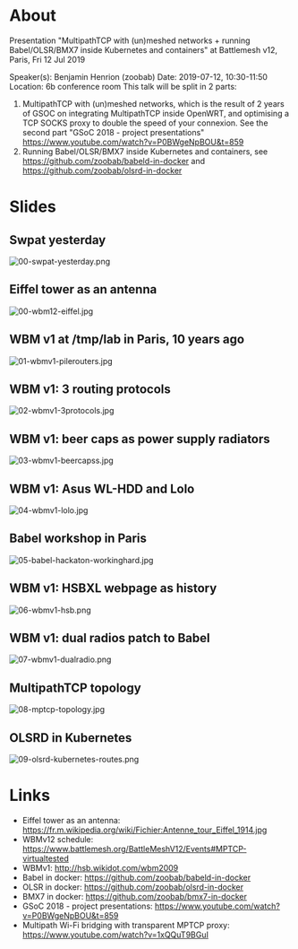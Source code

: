 About
=====

Presentation "MultipathTCP with (un)meshed networks + running Babel/OLSR/BMX7 inside Kubernetes and containers" at Battlemesh v12, Paris, Fri 12 Jul 2019

Speaker(s): Benjamin Henrion (zoobab)
Date: 2019-07-12, 10:30-11:50
Location: 6b conference room
This talk will be split in 2 parts:
1. MultipathTCP with (un)meshed networks, which is the result of 2 years of GSOC on integrating MultipathTCP inside OpenWRT, and optimising a TCP SOCKS proxy to double the speed of your connexion. See the second part "GSoC 2018 - project presentations" https://www.youtube.com/watch?v=P0BWgeNpBOU&t=859
2. Running Babel/OLSR/BMX7 inside Kubernetes and containers, see https://github.com/zoobab/babeld-in-docker and https://github.com/zoobab/olsrd-in-docker

Slides
======

## Swpat yesterday
![00-swpat-yesterday.png](00-swpat-yesterday.png)
## Eiffel tower as an antenna
![00-wbm12-eiffel.jpg](00-wbm12-eiffel.jpg)
## WBM v1 at /tmp/lab in Paris, 10 years ago
![01-wbmv1-pilerouters.jpg](01-wbmv1-pilerouters.jpg)
## WBM v1: 3 routing protocols
![02-wbmv1-3protocols.jpg](02-wbmv1-3protocols.jpg)
## WBM v1: beer caps as power supply radiators 
![03-wbmv1-beercapss.jpg](03-wbmv1-beercapss.jpg)
## WBM v1: Asus WL-HDD and Lolo 
![04-wbmv1-lolo.jpg](04-wbmv1-lolo.jpg)
## Babel workshop in Paris
![05-babel-hackaton-workinghard.jpg](05-babel-hackaton-workinghard.jpg)
## WBM v1: HSBXL webpage as history
![06-wbmv1-hsb.png](06-wbmv1-hsb.png)
## WBM v1: dual radios patch to Babel
![07-wbmv1-dualradio.png](07-wbmv1-dualradio.png)
## MultipathTCP topology
![08-mptcp-topology.jpg](08-mptcp-topology.jpg)
## OLSRD in Kubernetes
![09-olsrd-kubernetes-routes.png](09-olsrd-kubernetes-routes.png)

Links
=====

* Eiffel tower as an antenna: https://fr.m.wikipedia.org/wiki/Fichier:Antenne_tour_Eiffel_1914.jpg
* WBMv12 schedule: https://www.battlemesh.org/BattleMeshV12/Events#MPTCP-virtualtested
* WBMv1: http://hsb.wikidot.com/wbm2009
* Babel in docker: https://github.com/zoobab/babeld-in-docker
* OLSR in docker: https://github.com/zoobab/olsrd-in-docker
* BMX7 in docker: https://github.com/zoobab/bmx7-in-docker
* GSoC 2018 - project presentations: https://www.youtube.com/watch?v=P0BWgeNpBOU&t=859
* Multipath Wi-Fi bridging with transparent MPTCP proxy: https://www.youtube.com/watch?v=1xQQuT9BGuI
